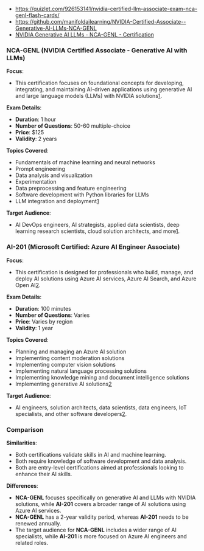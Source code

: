 - https://quizlet.com/926153141/nvidia-certified-llm-associate-exam-nca-genl-flash-cards/
- https://github.com/manifoldailearning/NVIDIA-Certified-Associate--Generative-AI-LLMs-NCA-GENL
- [NVIDIA Generative AI LLMs - NCA-GENL - Certification](https://www.youtube.com/watch?v=goB0goX3eGU&t=545s)


### **NCA-GENL (NVIDIA Certified Associate - Generative AI with LLMs)**

**Focus**:
- This certification focuses on foundational concepts for developing, integrating, and maintaining AI-driven applications using generative AI and large language models (LLMs) with NVIDIA solutions[1](https://www.nvidia.com/en-us/learn/certification/generative-ai-llm-associate/).

**Exam Details**:
- **Duration**: 1 hour
- **Number of Questions**: 50-60 multiple-choice
- **Price**: $125
- **Validity**: 2 years

**Topics Covered**:
- Fundamentals of machine learning and neural networks
- Prompt engineering
- Data analysis and visualization
- Experimentation
- Data preprocessing and feature engineering
- Software development with Python libraries for LLMs
- LLM integration and deployment[1](https://www.nvidia.com/en-us/learn/certification/generative-ai-llm-associate/)

**Target Audience**:
- AI DevOps engineers, AI strategists, applied data scientists, deep learning research scientists, cloud solution architects, and more[1](https://www.nvidia.com/en-us/learn/certification/generative-ai-llm-associate/).

### **AI-201 (Microsoft Certified: Azure AI Engineer Associate)**

**Focus**:
- This certification is designed for professionals who build, manage, and deploy AI solutions using Azure AI services, Azure AI Search, and Azure Open AI[2](https://learn.microsoft.com/en-us/credentials/certifications/azure-ai-engineer/).

**Exam Details**:
- **Duration**: 100 minutes
- **Number of Questions**: Varies
- **Price**: Varies by region
- **Validity**: 1 year

**Topics Covered**:
- Planning and managing an Azure AI solution
- Implementing content moderation solutions
- Implementing computer vision solutions
- Implementing natural language processing solutions
- Implementing knowledge mining and document intelligence solutions
- Implementing generative AI solutions[2](https://learn.microsoft.com/en-us/credentials/certifications/azure-ai-engineer/)

**Target Audience**:
- AI engineers, solution architects, data scientists, data engineers, IoT specialists, and other software developers[2](https://learn.microsoft.com/en-us/credentials/certifications/azure-ai-engineer/).

### **Comparison**

**Similarities**:
- Both certifications validate skills in AI and machine learning.
- Both require knowledge of software development and data analysis.
- Both are entry-level certifications aimed at professionals looking to enhance their AI skills.

**Differences**:
- **NCA-GENL** focuses specifically on generative AI and LLMs with NVIDIA solutions, while **AI-201** covers a broader range of AI solutions using Azure AI services.
- **NCA-GENL** has a 2-year validity period, whereas **AI-201** needs to be renewed annually.
- The target audience for **NCA-GENL** includes a wider range of AI specialists, while **AI-201** is more focused on Azure AI engineers and related roles.

